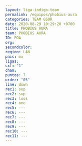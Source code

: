 ```yaml
---
layout: liga-indigo-team
permalink: /equipos/phobius-aura
categories: TEAM GSUR
date: 2020-08-29 10:29:20 +0700
title: PHOBIUS AURA
team: PHOBIUS AURA
ID: POA
org: 
secondcolor: 
region: LAN
pais: mx
ligas: 
cxf: "1"
cham: 
puntos: 7
order: "05"
line: down
rec1: sup
rec2: sup
rec3: loss
rec4: one
rec5: ---
rec6: ---
rec7: ---
rec8: ---
rec9: ---
rec10: ---
rec11: ---
---
```

